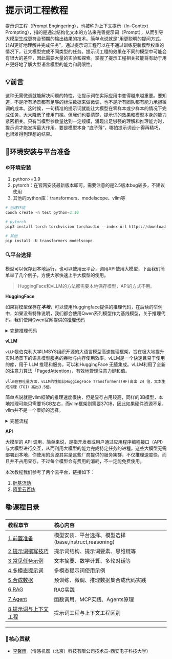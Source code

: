 # 提示词工程教程

提示词工程（Prompt Engingering），也被称为上下文提示（In-Context Prompting），指的是通过结构化文本的方法来完善提示词（Prompt），从而引导大模型生成更符合预期的输出结果的技术。简单点说就是“用更聪明的提问方式，让AI更好地理解并完成任务”。通过提示词工程可以在不通过训练更新模型权重的情况下，让大模型完成不同类型的任务。提示词工程的效果在不同的模型中可能会有很大的差异，因此需要大量的实验和探索。掌握了提示工程相关技能将有助于用户更好地了解大型语言模型的能力和局限性。

## 💡前言

这种无需微调就能解决问题的特性，让提示词在实际应用中变得越来越重要。要知道，不是所有场景都有足够的标注数据来做微调，也不是所有团队都有能力承担微调的成本。这时候，一句精准的提示词就能让大模型在零样本或少样本的情况下完成任务，大大降低了使用门槛。但我们也要清楚，提示词的效果和模型本身的能力紧密相关。只有当模型参数量达到一定规模，涌现出足够强的理解和推理能力时，提示词才能发挥最大作用。要是模型本身 “底子薄”，哪怕提示词设计得再精巧，也很难得到理想的结果。

## 🚀环境安装与平台准备

### ⚙️环境安装

1. python>=3.9
2. pytorch：在官网安装最新版本即可，需要注意的是2.5版本bug较多，不建议使用
3. 其他的python库：transformers、modelscope、vllm等

```python
# 创建环境
conda create -n test python=3.10

# pytorch
pip3 install torch torchvision torchaudio --index-url https://download.pytorch.org/whl/cu118

# 其他
pip install -U transformers modelscope
```

### 🔍平台选择

模型可以保存到本地运行，也可以使用云平台，调用API使用大模型，下面我们简单举了几个例子，方便大家快速上手大模型的使用。

> HuggingFace和vLLM的方法都需要本地保存模型，API的方式不用。

**HuggingFace**

如果将模型保存在***本地***，可以使用Huggingface提供的推理代码，在后续的举例中，如果没有特殊说明，我们都会使用Qwen系列模型作为基线模型，关于推理代码，我们使用Qwen官网提供的[推理代码](https://www.modelscope.cn/models/Qwen/Qwen2.5-7B-Instruct)

<details>
  <summary>完整推理代码</summary>
  
```python
### 加载模型
from modelscope import AutoModelForCausalLM, AutoTokenizer

model_name_or_path = 'Qwen/Qwen2.5-3B'  # 替换为你下载的模型路径
tokenizer = AutoTokenizer.from_pretrained(model_name_or_path)
model = AutoModelForCausalLM.from_pretrained(model_name_or_path,device_map='auto', torch_dtype='auto')

### 提示词
prompt = "Hello, Who are you?"

### 推理代码
messages = [
    {"role": "user", "content": prompt}
]
text = tokenizer.apply_chat_template(
    messages,
    tokenize=False,
    add_generation_prompt=True
)

model_inputs = tokenizer([text], return_tensors="pt").to(model.device)

generated_ids = model.generate(
    **model_inputs,
    max_new_tokens=512,
)
generated_ids = [
    output_ids[len(input_ids):] for input_ids, output_ids in zip(model_inputs.input_ids, generated_ids)
]

response = tokenizer.batch_decode(generated_ids, skip_special_tokens=True)[0]
print(response)
```

</details>


**vLLM**

`vLLM`是伯克利大学LMSYS组织开源的大语言模型高速推理框架，旨在极大地提升实时场景下的语言模型服务的吞吐与内存使用效率。vLLM是一个快速且易于使用的库，用于 LLM 推理和服务，可以和HuggingFace 无缝集成。vLLM利用了全新的注意力算法「PagedAttention」，有效地管理注意力键和值。

`vllm在吞吐量方面，vLLM的性能比HuggingFace Transformers(HF)高出 24 倍，文本生成推理（TGI）高出3.5倍。`

简单点说就是vllm框架的推理速度很快，但是显存占用较高，同样的3B模型，本地推理可能只需要15GB左右，而vllm框架则需要37GB，因此如果硬件资源不足，vllm并不是一个很好的选择。

<details>
  <summary>完整流程</summary>

---

1. 在环境里安装vllm库

   
```python
pip install -U vllm
```

2. 开启一个终端页面，运行下面的代码

```python
vllm serve /your/path/of/model
```

3. 开启新的终端页面运行各个代码

在新的终端页面，我们就可以跑我们对应的服务了，需要注意的是，我们使用大模型来进行推理的时候可以使用[openai的prompt的API的接口](https://openai.apifox.cn/api-55352401)，输入接口参考给出的文档即可，讲起来比较抽象，我们看下代码例子：

*模型生成回答的代码 ：*

```python
results = utils.openai_completion(
            prompts=batch_inputs,
            model_name=model_name,
            batch_size=request_batch_size,
            decoding_args=decoding_args,
            # logit_bias={"50256": -100},  # prevent the <|endoftext|> token from being generated
        )

```



*对应的工具utils的 openai_completion函数：*

```python
def openai_completion(
    prompts: Union[str, Sequence[str], Sequence[dict[str, str]], dict[str, str]],
    decoding_args: OpenAIDecodingArguments,
    model_name="text-davinci-003",
    sleep_time=2,
    batch_size=1,
    max_instances=sys.maxsize,
    max_batches=sys.maxsize,
    return_text=False,
    **decoding_kwargs,
):
……
……
    completion_batch = client.completions.create(
                prompt=prompt_batch, **shared_kwargs
            )
    choices = completion_batch.choices
    
……
……

```


`client.completions.create`其实使用的就是openai库中的推理问答的函数。

经过这些步骤后，我们在运行推理服务的时候就能充分利用GPU资源，高效完成各项推理任务。


</details>

**API**

大模型的 API 调用，简单来说，是指开发者或用户通过应用程序编程接口（API） 与大模型进行交互，从而利用大模型的能力完成特定任务的进程，这些大模型无需部署到本地，你使用的资源其实是这些厂商提供的服务集群，不仅推理速度快，而且并不占用显存，不过每个模型会有费用的消耗，不一定能免费使用。

本次教程我们参考了两个云平台，链接如下：

1. [硅基流动](https://cloud.siliconflow.cn/sft-d1n0sv33jrms738gmgpg/models)
2. [阿里云百炼](https://bailian.console.aliyun.com/?spm=5176.12818093_47.resourceCenter.1.223c2cc96V9eQn&tab=api#/api/?type=model&url=https%3A%2F%2Fhelp.aliyun.com%2Fdocument_detail%2F2712576.html)



## 📚课程目录


| 教程章节   | 核心内容 |  
|:--------|:------|
| [1.前置准备](./1.preparatory_work_in_advance)   | 模型安装、平台选择、模型选择(base,instruct,reasoning)   |
| [2.提示词撰写技巧](./2.tips_for_prompt)   | 提示词结构、提示词要素、思维链等   |
| [3.常见任务示例](./3.common_task_examples)   | 文本摘要、数学计算、多轮对话等   | 
| [4.多模态提示词](./4.multimodal_prompt)   | 多模态提示词使用示例   | 
| [5.合成数据](./5.synthetic_data)   | 预训练、微调、推理数据集合成代码实践   | 
| [6.RAG](./6.RAG)   | RAG实践   | 
| [7.Agent](./7.Agent)   | 函数调用、MCP实践、Agents原理   | 
| [8.提示词与上下文工程](xxx)   | 提示词工程与上下文工程区别  | 


---

### 🌟核心贡献

- [李馨雨](https://github.com/828Tina) （情感机器（北京）科技有限公司技术员-西安电子科技大学）








